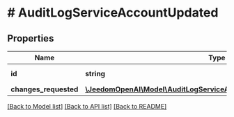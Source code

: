 # # AuditLogServiceAccountUpdated

## Properties

Name | Type | Description | Notes
------------ | ------------- | ------------- | -------------
**id** | **string** | The service account ID. | [optional]
**changes_requested** | [**\JeedomOpenAI\Model\AuditLogServiceAccountUpdatedChangesRequested**](AuditLogServiceAccountUpdatedChangesRequested.md) |  | [optional]

[[Back to Model list]](../../README.md#models) [[Back to API list]](../../README.md#endpoints) [[Back to README]](../../README.md)
